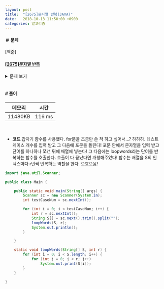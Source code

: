 ```yaml
---
layout: post
title:  "[2675]문자열 반복(JAVA)"
date:   2018-10-13 11:50:00 +0900
categories: 알고리즘
---
```

#### ＃ 문제
[백준]
#### [[2675]문자열 반복](https://www.acmicpc.net/problem/2675)  

<details><summary >문제 보기</summary>
<div style="font-size:0.7em;">

**#문제**  

문자열 S를 입력받은 후에, 각 문자를 R번 반복해 새 문자열 P를 만든 후 출력하는 프로그램을 작성하시오. 즉, 첫 번째 문자를 R번 반복하고, 두 번째 문자를 R번 반복하는 식으로 P를 만들면 된다. S에는 QR Code "alphanumeric" 문자만 들어있다.  

QR Code "alphanumeric" 문자는 <code>0123456789ABCDEFGHIJKLMNOPQRSTUVWXYZ\$%*+-./:</code> 이다.


**#입력**  
첫째 줄에 테스트 케이스의 개수 T(1 ≤ T ≤ 1,000)가 주어진다. 각 테스트 케이스는 반복 횟수 R(1 ≤ R ≤ 8), 문자열 S가 공백으로 구분되어 주어진다. S의 길이는 적어도 1이며, 20글자를 넘지 않는다.   



**#출력**  
각 테스트 케이스에 대해 P를 출력한다.  

</div>
</details>  

<br>  

#### # 풀이 ####  

| 메모리 | 시간 |
|-------|------|
| 11480KB | 116 ms |


 <br>  

- **코드**
갑자기 함수를 사용했다. for문을 조금만 쓴 척 하고 싶어서...? 하하하. 테스트 케이스 개수를 입력 받고 그 다음에 포문을 돌린다! 포문 안에서 문자열을 입력 받고 단어를 하나하나 쪼갠 뒤에 배열에 넣는다! 그 다음에는 loopwords라는 단어를 반복하는 함수를 호출한다. 호출이 다 끝났다면 개행해주었다! 함수는 배열을 S의 인덱스마다 r번씩 반복하는 역할을 한다. 으흐으음!  

```java
import java.util.Scanner;

public class Main {

	public static void main(String[] args) {
		Scanner sc = new Scanner(System.in);
		int testCaseNum = sc.nextInt();

		for (int i = 0; i < testCaseNum; i++) {
			int r = sc.nextInt();
			String S[] = sc.next().trim().split("");
			loopWords(S, r);
			System.out.println();
		}

	}

	static void loopWords(String[] S, int r) {
		for (int i = 0; i < S.length; i++) {
			for (int j = 0; j < r; j++)
				System.out.print(S[i]);
		}
	}

}
```
